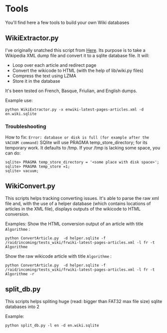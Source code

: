 # Tools

You'll find here a few tools to build your own Wiki databases

## WikiExtractor.py

I've originally snatched this script from [Here](http://medialab.di.unipi.it/wiki/Wikipedia_Extractor).
Its purpose is to take a Wikipedia XML dump file and convert it to a sqlite database file.
It will:
* Loop over each article and redirect page
* Convert the wikicode to HTML (with the help of lib/wiki<lang>.py files)
* Compress the text using LZMA
* Store it in the database

It's been tested on French, Basque, Friulian, and English dumps.

Example use:

    python WikiExtractor.py -x enwiki-latest-pages-articles.xml -d en.wiki.sqlite

### Troubleshooting

How to fix: `Error: database or disk is full (for example after the VACUUM command)`
SQlite will use PRAGMA temp_store_directory; for its temporary work. It defaults to /tmp.
If your /tmp is lacking some space, you can do:

    sqlite> PRAGMA temp_store_directory = '<some place with disk space>';
    sqlite> PRAGMA temp_store =1;
    sqlite> vacuum;

## WikiConvert.py

This scripts helps tracking converting issues. It's able to parse the raw xml file and, with the use of a helper database (which contains locations of articles in the XML file), displays outputs of the wikicode to HTML conversion.

Examples:
Show the HTML conversion output of an article with title `Algorithme` :

    python ConvertArticle.py  -d helper.sqlite -f /raid/incoming/tests_wiki/frwiki-latest-pages-articles.xml -l fr -t Algorithme

Show the raw wikicode article with title `Algorithme` :

    python ConvertArticle.py  -d helper.sqlite -f /raid/incoming/tests_wiki/frwiki-latest-pages-articles.xml -l fr -t Algorithme -r

## split_db.py

This scripts helps spliting huge (read: bigger than FAT32 max file size) sqlite databases into 2

Example:

    python split_db.py -l en -d en.wiki.sqlite
